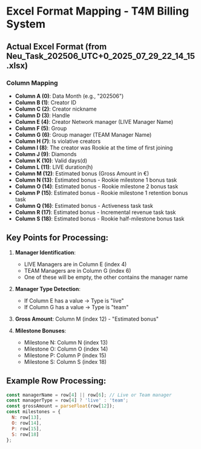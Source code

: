 # Excel Format Mapping - T4M Billing System

## Actual Excel Format (from  Neu_Task_202506_UTC+0_2025_07_29_22_14_15.xlsx)

### Column Mapping
- **Column A (0)**: Data Month (e.g., "202506")
- **Column B (1)**: Creator ID
- **Column C (2)**: Creator nickname
- **Column D (3)**: Handle
- **Column E (4)**: Creator Network manager (LIVE Manager Name)
- **Column F (5)**: Group
- **Column G (6)**: Group manager (TEAM Manager Name)
- **Column H (7)**: Is violative creators
- **Column I (8)**: The creator was Rookie at the time of first joining
- **Column J (9)**: Diamonds
- **Column K (10)**: Valid days(d)
- **Column L (11)**: LIVE duration(h)
- **Column M (12)**: Estimated bonus (Gross Amount in €)
- **Column N (13)**: Estimated bonus - Rookie milestone 1 bonus task
- **Column O (14)**: Estimated bonus - Rookie milestone 2 bonus task
- **Column P (15)**: Estimated bonus - Rookie milestone 1 retention bonus task
- **Column Q (16)**: Estimated bonus - Activeness task task
- **Column R (17)**: Estimated bonus - Incremental revenue task task
- **Column S (18)**: Estimated bonus - Rookie half-milestone bonus task

## Key Points for Processing:
1. **Manager Identification**: 
   - LIVE Managers are in Column E (index 4)
   - TEAM Managers are in Column G (index 6)
   - One of these will be empty, the other contains the manager name

2. **Manager Type Detection**:
   - If Column E has a value → Type is "live"
   - If Column G has a value → Type is "team"

3. **Gross Amount**: Column M (index 12) - "Estimated bonus"

4. **Milestone Bonuses**:
   - Milestone N: Column N (index 13)
   - Milestone O: Column O (index 14)
   - Milestone P: Column P (index 15)
   - Milestone S: Column S (index 18)

## Example Row Processing:
```javascript
const managerName = row[4] || row[6]; // Live or Team manager
const managerType = row[4] ? 'live' : 'team';
const grossAmount = parseFloat(row[12]);
const milestones = {
  N: row[13],
  O: row[14],
  P: row[15],
  S: row[18]
};
``` 